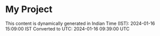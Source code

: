 # My Project

This content is dynamically generated in Indian Time (IST): 2024-01-16 15:09:00 IST
Converted to UTC: 2024-01-16 09:39:00 UTC
